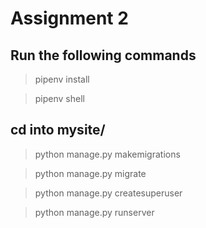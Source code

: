 # Assignment 2

## Run the following commands

> pipenv install

> pipenv shell

## cd into mysite/

> python manage.py makemigrations

> python manage.py migrate

> python manage.py createsuperuser

> python manage.py runserver
